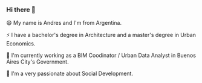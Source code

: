 ### Hi there 👋

😄 My name is Andres and I'm from Argentina.

⚡ I have a bachelor's degree in Architecture and a master's degree in Urban Economics.

🔭 I'm currently working as a BIM Coodinator / Urban Data Analyst in Buenos Aires City's Government. 

🌱 I'm a very passionate about Social Development.

